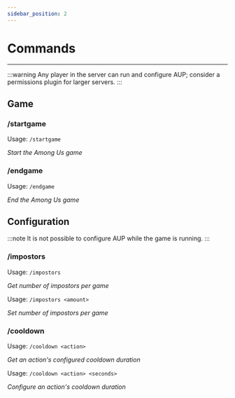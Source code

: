 ```yaml
---
sidebar_position: 2
---
```


# Commands

---

:::warning
Any player in the server can run and configure AUP; consider a permissions plugin for larger servers.
:::

## Game

### /startgame

Usage: `/startgame`

_Start the Among Us game_

### /endgame

Usage: `/endgame`

_End the Among Us game_

## Configuration

:::note
It is not possible to configure AUP while the game is running.
:::

### /impostors

Usage: `/impostors`

_Get number of impostors per game_

Usage: `/impostors <amount>`

_Set number of impostors per game_

### /cooldown

Usage: `/cooldown <action>`

_Get an action's configured cooldown duration_

Usage: `/cooldown <action> <seconds>`

_Configure an action's cooldown duration_